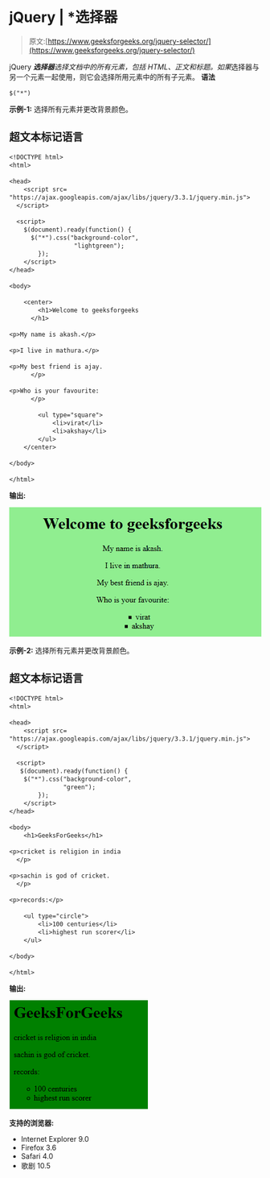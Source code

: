 # jQuery | *选择器

> 原文:[https://www.geeksforgeeks.org/jquery-selector/](https://www.geeksforgeeks.org/jquery-selector/)

jQuery ***选择器**选择文档中的所有元素，包括 HTML、正文和标题。如果*选择器与另一个元素一起使用，则它会选择所用元素中的所有子元素。
**语法**

```
$("*")
```

**示例-1:** 选择所有元素并更改背景颜色。

## 超文本标记语言

```
<!DOCTYPE html>
<html>

<head>
    <script src=
"https://ajax.googleapis.com/ajax/libs/jquery/3.3.1/jquery.min.js">
  </script>

  <script>
    $(document).ready(function() {
      $("*").css("background-color",
                  "lightgreen");
        });
    </script>
</head>

<body>

    <center>
        <h1>Welcome to geeksforgeeks
      </h1>

<p>My name is akash.</p>

<p>I live in mathura.</p>

<p>My best friend is ajay.
      </p>

<p>Who is your favourite:
      </p>

        <ul type="square">
            <li>virat</li>
            <li>akshay</li>
        </ul>
    </center>

</body>

</html>
```

**输出:**

![](img/c62bc26871690ff919aa99bf261401a7.png)

**示例-2:** 选择所有元素并更改背景颜色。

## 超文本标记语言

```
<!DOCTYPE html>
<html>

<head>
    <script src=
"https://ajax.googleapis.com/ajax/libs/jquery/3.3.1/jquery.min.js">
  </script>

  <script>
   $(document).ready(function() {
    $("*").css("background-color",
               "green");
        });
    </script>
</head>

<body>
    <h1>GeeksForGeeks</h1>

<p>cricket is religion in india
  </p>

<p>sachin is god of cricket.
  </p>

<p>records:</p>

    <ul type="circle">
        <li>100 centuries</li>
        <li>highest run scorer</li>
    </ul>

</body>

</html>
```

**输出:**

![](img/450b4f827e548a8c57e90d5087a48510.png)

**支持的浏览器:**

*   Internet Explorer 9.0
*   Firefox 3.6
*   Safari 4.0
*   歌剧 10.5